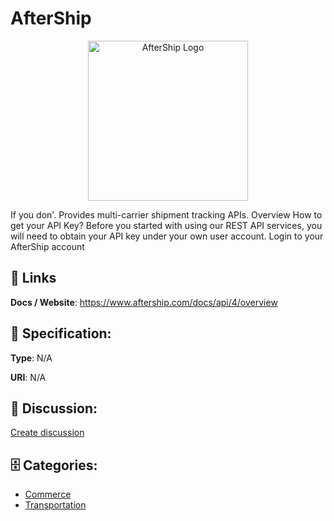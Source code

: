 # AfterShip
<p align="center">
    <img width="256" src="https://raw.githubusercontent.com/apis-list/apis-list/main/apis/aftership/logo_256x256.png" alt="AfterShip Logo"/>
</p>

If you don'. Provides multi-carrier shipment tracking APIs. Overview How to get your API Key? Before you started with using our REST API services, you will need to obtain your API key under your own user account.  Login to your AfterShip account

##  🔗 Links
**Docs / Website**: https://www.aftership.com/docs/api/4/overview

## 🧬 Specification:
**Type**: N/A

**URI**: N/A

## 💬 Discussion:
[Create discussion](https://github.com/apis-list/apis-list/discussions/new)

## 🗄️ Categories:
- [Commerce](https://github.com/apis-list/apis-list#commerce)
- [Transportation](https://github.com/apis-list/apis-list#transportation)



